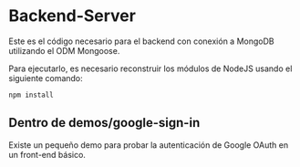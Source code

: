 # Backend-Server

Este es el código necesario para el backend con conexión a MongoDB utilizando el ODM Mongoose.

Para ejecutarlo, es necesario reconstruir los módulos de NodeJS usando el siguiente comando:

```
npm install
```

## Dentro de demos/google-sign-in
Existe un pequeño demo para probar la autenticación de Google OAuth en un front-end básico.